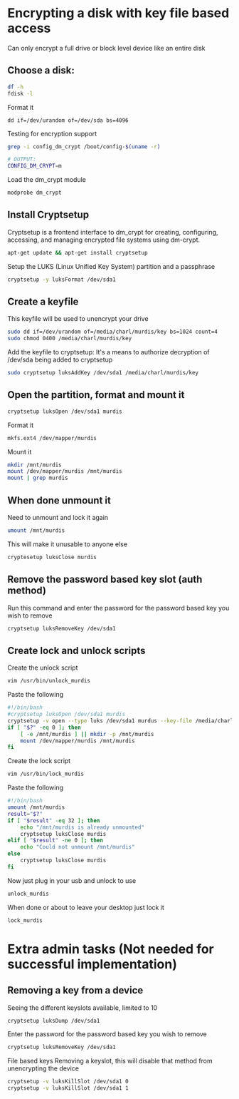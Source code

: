 # Encrypting a disk with key file based access

Can only encrypt a full drive or block level device like an entire disk

## Choose a disk:

```sh
df -h
fdisk -l
```

Format it

```
dd if=/dev/urandom of=/dev/sda bs=4096
```

Testing for encryption support

```sh
grep -i config_dm_crypt /boot/config-$(uname -r)

# OUTPUT:
CONFIG_DM_CRYPT=m
```

Load the dm_crypt module

```sh
modprobe dm_crypt
```

## Install Cryptsetup

Cryptsetup is a frontend interface to dm_crypt for creating, configuring, accessing, and managing encrypted file systems using dm-crypt.

```sh
apt-get update && apt-get install cryptsetup 
```

Setup the LUKS (Linux Unified Key System) partition and a passphrase

```sh
cryptsetup -y luksFormat /dev/sda1
```

## Create a keyfile

This keyfile will be used to unencrypt your drive

```sh
sudo dd if=/dev/urandom of=/media/charl/murdis/key bs=1024 count=4
sudo chmod 0400 /media/charl/murdis/key
```

Add the keyfile to cryptsetup: It's a means to authorize decryption of /dev/sda being added to cryptsetup

```sh
sudo cryptsetup luksAddKey /dev/sda1 /media/charl/murdis/key
```

## Open the partition, format and mount it

```sh
cryptsetup luksOpen /dev/sda1 murdis
```

Format it

```sh
mkfs.ext4 /dev/mapper/murdis
```

Mount it

```sh
mkdir /mnt/murdis
mount /dev/mapper/murdis /mnt/murdis
mount | grep murdis
```

## When done unmount it

Need to unmount and lock it again

```sh
umount /mnt/murdis
```

This will make it unusable to anyone else

```sh
cryptesetup luksClose murdis
```

## Remove the password based key slot (auth method)

Run this command and enter the password for the password based key you wish to remove

```sh
cryptsetup luksRemoveKey /dev/sda1
```

## Create lock and unlock scripts

Create the unlock script

```sh
vim /usr/bin/unlock_murdis
```

Paste the following

```sh
#!/bin/bash
#cryptsetup luksOpen /dev/sda1 murdis
cryptsetup -v open --type luks /dev/sda1 murdus --key-file /media/charl/murdis/key
if [ "$?" -eq 0 ]; then
	[ -e /mnt/murdis ] || mkdir -p /mnt/murdis
	mount /dev/mapper/murdis /mnt/murdis
fi
```

Create the lock script

```sh
vim /usr/bin/lock_murdis
```

Paste the following

```sh
#!/bin/bash
umount /mnt/murdis
result="$?"
if [ "$result" -eq 32 ]; then
	echo "/mnt/murdis is already unmounted"
	cryptsetup luksClose murdis
elif [ "$result" -ne 0 ]; then
	echo "Could not unmount /mnt/murdis"
else
	cryptsetup luksClose murdis
fi
```

Now just plug in your usb and unlock to use

```sh
unlock_murdis
```

When done or about to leave your desktop just lock it

```sh
lock_murdis
```


# Extra admin tasks (Not needed for successful implementation)

## Removing a key from a device

Seeing the different keyslots available, limited to 10

```sh
cryptsetup luksDump /dev/sda1
```

Enter the password for the password based key you wish to remove

```sh
cryptsetup luksRemoveKey /dev/sda1
```

File based keys
Removing a keyslot, this will disable that method from unencrypting the device

```sh
cryptsetup -v luksKillSlot /dev/sda1 0
cryptsetup -v luksKillSlot /dev/sda1 1
```

